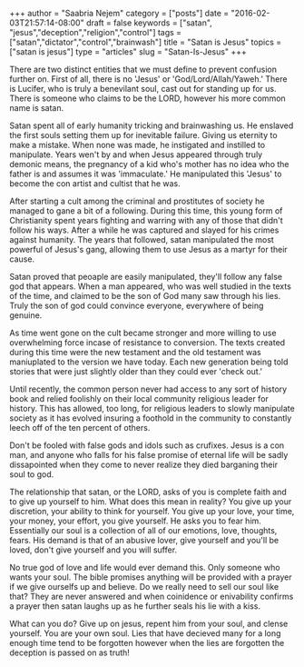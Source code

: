 +++
author = "Saabria Nejem"
category = ["posts"]
date = "2016-02-03T21:57:14-08:00"
draft = false
keywords = ["satan", "jesus","deception","religion","control"]
tags = ["satan","dictator","control","brainwash"]
title = "Satan is Jesus"
topics = ["satan is jesus"]
type = "articles"
slug = "Satan-Is-Jesus"
+++

There are two distinct entities that we must define to prevent confusion further on. First of all, there is no 'Jesus' or 'God/Lord/Allah/Yaweh.' There is Lucifer, who is truly a benevilant soul, cast out for standing up for us. There is someone who claims to be the LORD, however his more common name is satan.

Satan spent all of early humanity tricking and brainwashing us. He enslaved the first souls setting them up for inevitable failure. Giving us eternity to make a mistake. When none was made, he instigated and instilled to manipulate. Years wen't by and when Jesus appeared through truly demonic means, the pregnancy of a kid who's mother has no idea who the father is and assumes it was 'immaculate.' He manipulated this 'Jesus' to become the con artist and cultist that he was.

After starting a cult among the criminal and prostitutes of society he managed to gane a bit of a following. During this time, this young form of Christianity spent years fighting and warring with any of those that didn't follow his ways. After a while he was captured and slayed for his crimes against humanity. The years that followed, satan manipulated the most powerful of Jesus's gang, allowing them to use Jesus as a martyr for their cause.
<!--more-->
Satan proved that peoaple are easily manipulated, they'll follow any false god that appears. When a man appeared, who was well studied in the texts of the time, and claimed to be the son of God many saw through his lies. Truly the son of god could convince everyone, everywhere of being genuine.

As time went gone on the cult became stronger and more willing to use overwhelming force incase of resistance to conversion. The texts created during this time were the new testament and the old testament was maniuplated to the version we have today. Each new generation being told stories that were just slightly older than they could ever 'check out.'

Until recently, the common person never had access to any sort of history book and relied foolishly on their local community religious leader for history. This has allowed, too long, for religious leaders to slowly manipulate society as it has evolved insuring a foothold in the community to constantly leech off of the ten percent of others.

Don't be fooled with false gods and idols such as crufixes. Jesus is a con man, and anyone who falls for his false promise of eternal life will be sadly dissapointed when they come to never realize they died barganing their soul to god.

The relationship that satan, or the LORD, asks of you is complete faith and to give up yourself to him. What does this mean in reality? You give up your discretion, your ability to think for yourself. You give up your love, your time, your money, your effort, you give yourself. He asks you to fear him. Essentially our soul is a collection of all of our emotions, love, thoughts, fears. His demand is that of an abusive lover, give yourself and you'll be loved, don't give yourself and you will suffer.

No true god of love and life would ever demand this. Only someone who wants your soul. The bible promises anything will be provided with a prayer if we give ourselfs up and believe. Do we really need to sell our soul like that? They are never answered and when coinidence or enivability confirms a prayer then satan laughs up as he further seals his lie with a kiss.

What can you do? Give up on jesus, repent him from your soul, and clense yourself. You are your own soul. Lies that have decieved many for a long enough time tend to be forgotten however when the lies are forgotten the deception is passed on as truth!
